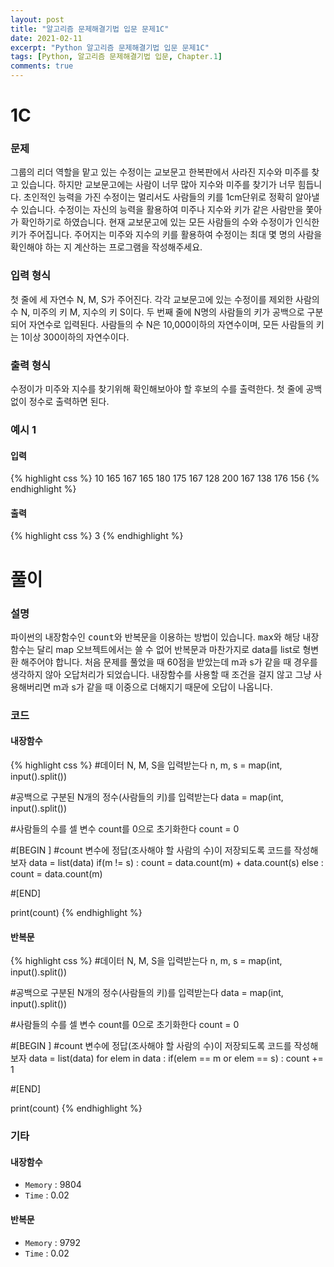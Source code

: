 ```yaml
---
layout: post
title: "알고리즘 문제해결기법 입문 문제1C"
date: 2021-02-11
excerpt: "Python 알고리즘 문제해결기법 입문 문제1C"
tags: [Python, 알고리즘 문제해결기법 입문, Chapter.1]
comments: true
---
```

# 1C

### 문제
그룹의 리더 역할을 맡고 있는 수정이는 교보문고 한복판에서 사라진 지수와 미주를 찾고 있습니다. 하지만 교보문고에는 사람이 너무 많아 지수와 미주를 찾기가 너무 힘듭니다. 초인적인 능력을 가진 수정이는 멀리서도 사람들의 키를 1cm단위로 정확히 알아낼 수 있습니다. 수정이는 자신의 능력을 활용하여 미주나 지수와 키가 같은 사람만을 쫓아가 확인하기로 하였습니다. 현재 교보문고에 있는 모든 사람들의 수와 수정이가 인식한 키가 주어집니다. 주어지는 미주와 지수의 키를 활용하여 수정이는 최대 몇 명의 사람을 확인해야 하는 지 계산하는 프로그램을 작성해주세요.

### 입력 형식
첫 줄에 세 자연수 N, M, S가 주어진다. 각각 교보문고에 있는 수정이를 제외한 사람의 수 N, 미주의 키 M, 지수의 키 S이다.
두 번째 줄에 N명의 사람들의 키가 공백으로 구분되어 자연수로 입력된다.
사람들의 수 N은 10,000이하의 자연수이며, 모든 사람들의 키는 1이상  300이하의 자연수이다. 

### 출력 형식
수정이가 미주와 지수를 찾기위해 확인해보아야 할 후보의 수를 출력한다. 첫 줄에 공백없이 정수로 출력하면 된다.

### 예시 1
#### 입력
{% highlight css %}
10 165 167
165 180 175 167 128 200 167 138 176 156
{% endhighlight %}
#### 출력
{% highlight css %}
3
{% endhighlight %}

# 풀이

### 설명
파이썬의 내장함수인 <kbd>count</kbd>와 반복문을 이용하는 방법이 있습니다. <kbd>max</kbd>와 해당 내장함수는 달리 map 오브젝트에서는 쓸 수 없어 반복문과 마찬가지로 data를 list로 형변환 해주어야 합니다. 처음 문제를 풀었을 때 60점을 받았는데 m과 s가 같을 때 경우를 생각하지 않아 오답처리가 되었습니다. 내장함수를 사용할 때 조건을 걸지 않고 그냥 사용해버리면 m과 s가 같을 때 이중으로 더해지기 때문에 오답이 나옵니다.

### 코드
#### 내장함수
{% highlight css %} 
#데이터 N, M, S을 입력받는다 
n, m, s = map(int, input().split())

#공백으로 구분된 N개의 정수(사람들의 키)를 입력받는다
data = map(int, input().split())

#사람들의 수를 셀 변수 count를 0으로 초기화한다
count = 0

#[BEGIN ]
#count 변수에 정답(조사해야 할 사람의 수)이 저장되도록 코드를 작성해보자
data = list(data)
if(m != s) : count = data.count(m) + data.count(s)
else : count = data.count(m)

#[END]


print(count)
{% endhighlight %}

#### 반복문
{% highlight css %}
#데이터 N, M, S을 입력받는다 
n, m, s = map(int, input().split())

#공백으로 구분된 N개의 정수(사람들의 키)를 입력받는다
data = map(int, input().split())

#사람들의 수를 셀 변수 count를 0으로 초기화한다
count = 0

#[BEGIN ]
#count 변수에 정답(조사해야 할 사람의 수)이 저장되도록 코드를 작성해보자
data = list(data)
for elem in data :
	if(elem == m or elem == s) : count += 1

#[END]


print(count)
{% endhighlight %}

### 기타
#### 내장함수
- `Memory` : 9804
- `Time` : 0.02

#### 반복문
- `Memory` : 9792
- `Time` : 0.02